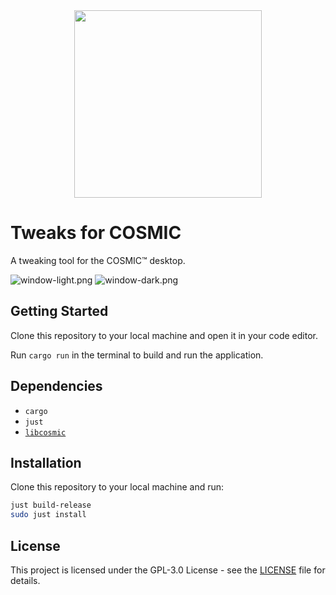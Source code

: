 <div align="center">
    <img src="res/icons/hicolor/256x256/apps/dev.edfloreshz.CosmicTweaks.svg" width="300"/>
</div>

# Tweaks for COSMIC

A tweaking tool for the COSMIC™ desktop.

![window-light.png](res/screenshots/window-light.png#gh-light-mode-only)
![window-dark.png](res/screenshots/window-dark.png#gh-dark-mode-only)

## Getting Started
Clone this repository to your local machine and open it in your code editor.

Run `cargo run` in the terminal to build and run the application.

## Dependencies
- `cargo`
- `just`
- [`libcosmic`](https://github.com/pop-os/libcosmic?tab=readme-ov-file#building)

## Installation
Clone this repository to your local machine and run:

```bash
just build-release
sudo just install
```

## License
This project is licensed under the GPL-3.0 License - see the [LICENSE](LICENSE) file for details.
